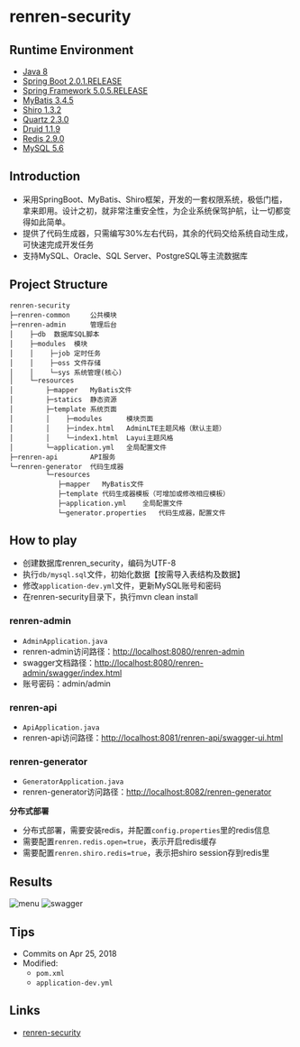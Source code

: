 # renren-security

## Runtime Environment
- [Java 8](http://www.oracle.com/technetwork/java/javase/downloads/jdk8-downloads-2133151.html)
- [Spring Boot 2.0.1.RELEASE](https://projects.spring.io/spring-boot)
- [Spring Framework 5.0.5.RELEASE](http://projects.spring.io/spring-framework)
- [MyBatis 3.4.5](http://www.mybatis.org/mybatis-3/)
- [Shiro 1.3.2](http://shiro.apache.org/download.html)
- [Quartz 2.3.0](http://www.quartz-scheduler.org/)
- [Druid 1.1.9](https://github.com/alibaba/druid)
- [Redis 2.9.0](https://redis.io)
- [MySQL 5.6](http://www.mysql.com/)

## Introduction
- 采用SpringBoot、MyBatis、Shiro框架，开发的一套权限系统，极低门槛，拿来即用。设计之初，就非常注重安全性，为企业系统保驾护航，让一切都变得如此简单。
- 提供了代码生成器，只需编写30%左右代码，其余的代码交给系统自动生成，可快速完成开发任务
- 支持MySQL、Oracle、SQL Server、PostgreSQL等主流数据库

## Project Structure
```
renren-security
├─renren-common     公共模块
├─renren-admin      管理后台
│    ├─db  数据库SQL脚本
│    ├─modules  模块
│    │    ├─job 定时任务
│    │    ├─oss 文件存储
│    │    └─sys 系统管理(核心)
│    └─resources 
│        ├─mapper   MyBatis文件
│        ├─statics  静态资源
│        ├─template 系统页面
│        │    ├─modules      模块页面
│        │    ├─index.html   AdminLTE主题风格（默认主题）
│        │    └─index1.html  Layui主题风格
│        └─application.yml   全局配置文件
├─renren-api        API服务
└─renren-generator  代码生成器
         └─resources 
            ├─mapper   MyBatis文件
            ├─template 代码生成器模板（可增加或修改相应模板）
            ├─application.yml    全局配置文件
            └─generator.properties   代码生成器，配置文件
```

## How to play
- 创建数据库renren_security，编码为UTF-8
- 执行`db/mysql.sql`文件，初始化数据【按需导入表结构及数据】
- 修改`application-dev.yml`文件，更新MySQL账号和密码
- 在renren-security目录下，执行mvn clean install

### renren-admin
- `AdminApplication.java`
- renren-admin访问路径：[http://localhost:8080/renren-admin](http://localhost:8080/renren-admin)
- swagger文档路径：[http://localhost:8080/renren-admin/swagger/index.html](http://localhost:8080/renren-admin/swagger/index.html)
- 账号密码：admin/admin

### renren-api
- `ApiApplication.java`
- renren-api访问路径：[http://localhost:8081/renren-api/swagger-ui.html](http://localhost:8081/renren-api/swagger-ui.html)

### renren-generator
- `GeneratorApplication.java`
- renren-generator访问路径：[http://localhost:8082/renren-generator](http://localhost:8082/renren-generator)

 **分布式部署**
- 分布式部署，需要安装redis，并配置`config.properties`里的redis信息
- 需要配置`renren.redis.open=true`，表示开启redis缓存
- 需要配置`renren.shiro.redis=true`，表示把shiro session存到redis里

## Results
![menu](http://cdn.renren.io/img/c94be5b4bf0d4387b18e119c91b1a986)
![swagger](http://cdn.renren.io/img/c8dae596146248d8b4d0639738c2932b)

## Tips
- Commits on Apr 25, 2018
- Modified:
	- `pom.xml`
	- `application-dev.yml`

## Links
- [renren-security](https://github.com/renrenio/renren-security)